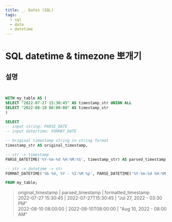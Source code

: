 ```yaml
---
title: _. Dates (SQL)
tags:
  - sql
  - date
  - datetime
---
```


# SQL datetime & timezone 뽀개기
## 설명

```sql 
  

WITH my_table AS (
SELECT "2022-07-27 15:30:45" AS timestamp_str UNION ALL
SELECT "2022-08-10 08:00:00" AS timestamp_str
)

SELECT
-- input string: PARSE_DATE
-- input date/time: FORMAT_DATE

-- Original timestamp string in string format
timestamp_str AS original_timestamp,

-- str -> timestamp
PARSE_DATETIME('%Y-%m-%d %H:%M:%S', timestamp_str) AS parsed_timestamp,

-- str -> datetime -> str
FORMAT_DATETIME('%b %d, %Y - %I:%M %p', PARSE_DATETIME('%Y-%m-%d %H:%M:%S', timestamp_str)) AS formatted_timestamp

FROM my_table;

```


>  original_timestamp	 | parsed_timestamp |	formatted_timestamp   
>  2022-07-27 15:30:45	| 2022-07-27T15:30:45 | "Jul 27, 2022 - 03:30 PM"   
>  2022-08-10 08:00:00 | 2022-08-10T08:00:00 | "Aug 10, 2022 - 08:00 AM"